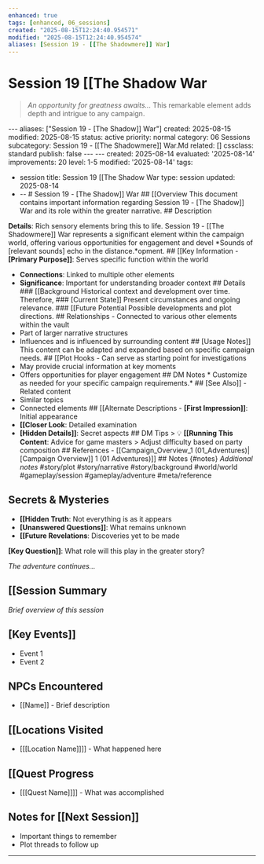 ```yaml
---
enhanced: true
tags: [enhanced, 06_sessions]
created: "2025-08-15T12:24:40.954571"
modified: "2025-08-15T12:24:40.954574"
aliases: [Session 19 - [[The Shadowmere]] War]
---
```


# Session 19   [[The Shadow War

> *An opportunity for greatness awaits...* This remarkable element adds depth and intrigue to any campaign.

--- aliases: ["Session 19 - [The Shadow]] War"]
created: 2025-08-15
modified: 2025-08-15
status: active
priority: normal
category: 06 Sessions
subcategory: Session 19 - [[The Shadowmere]] War.Md
related: []
cssclass: standard
publish: false --- ---
created: 2025-08-14
evaluated: '2025-08-14'
improvements: 20
level: 1-5
modified: '2025-08-14'
tags:
- session title: Session 19 [[The Shadow War
type: session
updated: 2025-08-14
- -- # Session 19 - [The Shadow]] War ## [[Overview This document contains important information regarding Session 19 - [The Shadow]] War and its role within the greater narrative. ## Description

**Details**: Rich sensory elements bring this to life. Session 19 - [[The Shadowmere]] War represents a significant element within the campaign world, offering various opportunities for engagement and devel
*Sounds of [relevant sounds] echo in the distance.*opment. ## [[Key Information - **[Primary Purpose]]**: Serves specific function within the world
- **Connections**: Linked to multiple other elements
- **Significance**: Important for understanding broader context ## Details ### [[Background Historical context and development over time. Therefore, ### [Current State]] Present circumstances and ongoing relevance. ### [[Future Potential Possible developments and plot directions. ## Relationships - Connected to various other elements within the vault
- Part of larger narrative structures
- Influences and is influenced by surrounding content ## [Usage Notes]] This content can be adapted and expanded based on specific campaign needs. ## [[Plot Hooks - Can serve as starting point for investigations
- May provide crucial information at key moments
- Offers opportunities for player engagement ## DM Notes * Customize as needed for your specific campaign requirements.* ## [See Also]] - Related content
- Similar topics
- Connected elements ## [[Alternate Descriptions - **[First Impression]]**: Initial appearance
- **[[Closer Look**: Detailed examination
- **[Hidden Details]]**: Secret aspects ## DM Tips > 💡 **[[Running This Content**: Advice for game masters > Adjust difficulty based on party composition ## References - [[Campaign_Overview_1 (01_Adventures)|[Campaign Overview]] 1 (01 Adventures)]] ## Notes {#notes} *Additional notes* #story/plot
#story/narrative
#story/background
#world/world
#gameplay/session
#gameplay/adventure
#meta/reference
## Secrets & Mysteries
- **[[Hidden Truth**: Not everything is as it appears
- **[Unanswered Questions]]**: What remains unknown
- **[[Future Revelations**: Discoveries yet to be made

**[Key Question]]**: What role will this play in the greater story?

*The adventure continues...*
## [[Session Summary
*Brief overview of this session*

## [Key Events]]
- Event 1
- Event 2

## NPCs Encountered
- [[Name]] - Brief description

## [[Locations Visited
- [[[Location Name]]]] - What happened here

## [[Quest Progress
- [[[Quest Name]]]] - What was accomplished

## Notes for [[Next Session]]
- Important things to remember
- Plot threads to follow up

---
